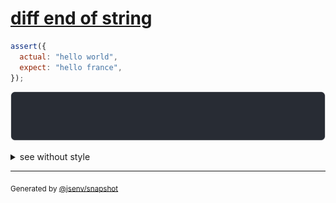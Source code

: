 # [diff end of string](../../string.test.js#L11)

```js
assert({
  actual: "hello world",
  expect: "hello france",
});
```

![img](throw.svg)

<details>
  <summary>see without style</summary>

```console
AssertionError: actual and expect are different

actual: "hello world"
expect: "hello france"
```

</details>

---

<sub>
  Generated by <a href="https://github.com/jsenv/core/tree/main/packages/independent/snapshot">@jsenv/snapshot</a>
</sub>